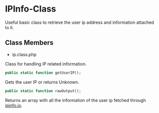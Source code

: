 # IPInfo-Class

Useful basic class to retrieve the user ip address and information attached to it.

## Class Members

* ip.class.php

Class for handling IP related information.

```php
public static function getUserIP();
```

Gets the user IP or returns Unknown.

```php
public static function rawOutput();
```

Returns an array with all the information of the user ip fetched through [ipinfo.io](http://ipinfo.io).
